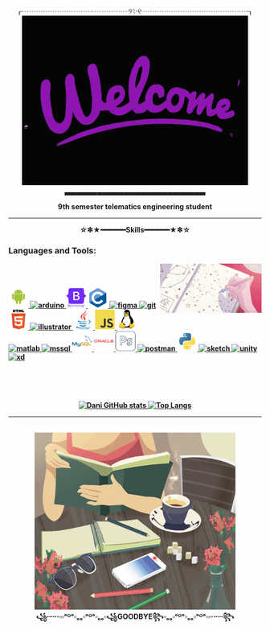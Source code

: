 <div align="center" width="50">
 ┎┈┈┈┈┈┈┈┈┈┈┈┈┈┈┈୨✨୧┈┈┈┈┈┈┈┈┈┈┈┈┈┈┈┒
  <br>
 <img src="https://github.com/DanielRamirez1901/DanielRamirez1901/blob/main/images/welcome.gif?raw=true" href="https://github.com/DanielRamirez1901" width="450"/> <br>
▃▃▃▃▃▃▃▃▃▃▃▃▃▃▃▃▃▃▃▃▃▃▃▃▃▃<br>

  
<p><strong>9th semester telematics engineering student<br>


 </div>

<hr></hr>
<div align="center" width="100">
☆✼★━━━━━━<strong>Skills━━━━━━★✼☆
</div>
 
<div align="left" width="5">
<h3 align="left">Languages and Tools:</h3>
<img width="40%" align="right" src="https://github.com/DanielRamirez1901/DanielRamirez1901/blob/main/images/anime-anime-gif.gif?raw=true" />
 <br><br>
<p align="left"> <a href="https://developer.android.com" target="_blank" rel="noreferrer"> <img src="https://raw.githubusercontent.com/devicons/devicon/master/icons/android/android-original-wordmark.svg" alt="android" width="40" height="40"/> </a> 
<a href="https://www.arduino.cc/" target="_blank" rel="noreferrer"> <img src="https://cdn.worldvectorlogo.com/logos/arduino-1.svg" alt="arduino" width="40" height="40"/> </a> <a href="https://getbootstrap.com" target="_blank" rel="noreferrer"> <img src="https://raw.githubusercontent.com/devicons/devicon/master/icons/bootstrap/bootstrap-plain-wordmark.svg" alt="bootstrap" width="40" height="40"/> </a> <a href="https://www.cprogramming.com/" target="_blank" rel="noreferrer"> <img src="https://raw.githubusercontent.com/devicons/devicon/master/icons/c/c-original.svg" alt="c" width="40" height="40"/> </a> <a href="https://www.figma.com/" target="_blank" rel="noreferrer"> <img src="https://www.vectorlogo.zone/logos/figma/figma-icon.svg" alt="figma" width="40" height="40"/> </a> <a href="https://git-scm.com/" target="_blank" rel="noreferrer"> <img src="https://www.vectorlogo.zone/logos/git-scm/git-scm-icon.svg" alt="git" width="40" height="40"/> </a> <a href="https://www.w3.org/html/" target="_blank" rel="noreferrer"> <img src="https://raw.githubusercontent.com/devicons/devicon/master/icons/html5/html5-original-wordmark.svg" alt="html5" width="40" height="40"/> </a> <a href="https://www.adobe.com/in/products/illustrator.html" target="_blank" rel="noreferrer"> <img src="https://www.vectorlogo.zone/logos/adobe_illustrator/adobe_illustrator-icon.svg" alt="illustrator" width="40" height="40"/> </a> <a href="https://www.java.com" target="_blank" rel="noreferrer"> <img src="https://raw.githubusercontent.com/devicons/devicon/master/icons/java/java-original.svg" alt="java" width="40" height="40"/> </a> <a href="https://developer.mozilla.org/en-US/docs/Web/JavaScript" target="_blank" rel="noreferrer"> <img src="https://raw.githubusercontent.com/devicons/devicon/master/icons/javascript/javascript-original.svg" alt="javascript" width="40" height="40"/> </a> <a href="https://www.linux.org/" target="_blank" rel="noreferrer"> <img src="https://raw.githubusercontent.com/devicons/devicon/master/icons/linux/linux-original.svg" alt="linux" width="40" height="40"/> </a> <a href="https://www.mathworks.com/" target="_blank" rel="noreferrer"> <img src="https://upload.wikimedia.org/wikipedia/commons/2/21/Matlab_Logo.png" alt="matlab" width="40" height="40"/> </a> <a href="https://www.microsoft.com/en-us/sql-server" target="_blank" rel="noreferrer"> <img src="https://www.svgrepo.com/show/303229/microsoft-sql-server-logo.svg" alt="mssql" width="40" height="40"/> </a> <a href="https://www.mysql.com/" target="_blank" rel="noreferrer"> <img src="https://raw.githubusercontent.com/devicons/devicon/master/icons/mysql/mysql-original-wordmark.svg" alt="mysql" width="40" height="40"/> </a> <a href="https://www.oracle.com/" target="_blank" rel="noreferrer"> <img src="https://raw.githubusercontent.com/devicons/devicon/master/icons/oracle/oracle-original.svg" alt="oracle" width="40" height="40"/> </a> <a href="https://www.photoshop.com/en" target="_blank" rel="noreferrer"> <img src="https://raw.githubusercontent.com/devicons/devicon/master/icons/photoshop/photoshop-line.svg" alt="photoshop" width="40" height="40"/> </a> <a href="https://postman.com" target="_blank" rel="noreferrer"> <img src="https://www.vectorlogo.zone/logos/getpostman/getpostman-icon.svg" alt="postman" width="40" height="40"/> </a> <a href="https://www.python.org" target="_blank" rel="noreferrer"> <img src="https://raw.githubusercontent.com/devicons/devicon/master/icons/python/python-original.svg" alt="python" width="40" height="40"/> </a> <a href="https://www.sketch.com/" target="_blank" rel="noreferrer"> <img src="https://www.vectorlogo.zone/logos/sketchapp/sketchapp-icon.svg" alt="sketch" width="40" height="40"/> </a> <a href="https://unity.com/" target="_blank" rel="noreferrer"> <img src="https://www.vectorlogo.zone/logos/unity3d/unity3d-icon.svg" alt="unity" width="40" height="40"/> </a> <a href="https://www.adobe.com/products/xd.html" target="_blank" rel="noreferrer"> <img src="https://cdn.worldvectorlogo.com/logos/adobe-xd.svg" alt="xd" width="40" height="40"/> </a> </p>
</div>
 <br>
<br><br>
<div align="center" >
<a  href="https://github.com/SP-XD">
 
![Dani GitHub stats](https://github-readme-stats.vercel.app/api?username=DanielRamirez1901&show_icons=true&theme=radical)
[![Top Langs](https://github-readme-stats.vercel.app/api/top-langs/?username=DanielRamirez1901&theme=radical)](https://github.com/DanielRamirez1901/github-readme-stats)


</a>
 <hr></hr>

<div align="center" width="50">
  <br>
 <img src="https://github.com/DanielRamirez1901/DanielRamirez1901/blob/main/images/intro1.gif?raw=true" href="https://github.com/DanielRamirez1901" width="400"/> <br>
꧁∙∙∙∙∙·▫▫ᵒᴼᵒ▫ₒₒ▫ᵒᴼᵒ▫ₒₒ▫꧁GOODBYE꧂▫ₒₒ▫ᵒᴼᵒ▫ₒₒ▫ᵒᴼᵒ▫▫·∙∙∙∙∙꧂<br>
